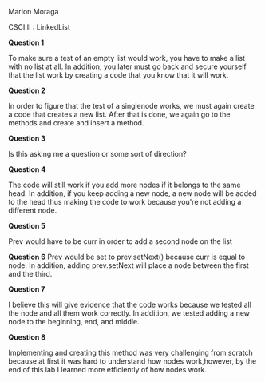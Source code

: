 Marlon Moraga

CSCI II : LinkedList





**Question 1**


To make sure a test of an empty list would work, you have to make a list with no list at all. In addition, you later must go back and secure yourself that the list work by creating a code that you know that it will work.


**Question 2**

In order to figure that the test of a singlenode works, we must again create a code that creates a new list. After that is done, we again go to the methods and create and insert a method.

**Question 3**

Is this asking me a question or some sort of direction?


**Question 4**

The code will still work if you add more nodes if it belongs to the same head. In addition, if you keep adding a new node, a new node will be added to the head thus making the code to work because you're not adding a different node.

**Question 5**

Prev would have to be curr in order to add a second node on the list

**Question 6**
Prev would be set to prev.setNext() because curr is equal to node. In addition, adding prev.setNext will place a node between the first and the third.

**Question 7**

I believe this will give evidence that the code works because we tested all the node and all them work correctly. In addition, we tested adding a new node to the beginning, end, and middle.

**Question 8**

Implementing and creating this method was very challenging from scratch because at first it was hard to understand how nodes work,however, by the end of this lab I learned more efficiently of how nodes work.